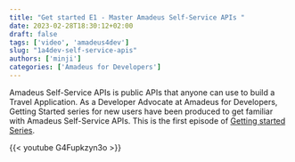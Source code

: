 ```yaml
---
title: "Get started E1 - Master Amadeus Self-Service APIs "
date: 2023-02-28T18:30:12+02:00
draft: false
tags: ['video', 'amadeus4dev'] 
slug: "1a4dev-self-service-apis"
authors: ['minji']
categories: ['Amadeus for Developers']
---
```

Amadeus Self-Service APIs is public APIs that anyone can use to build a Travel Application. As a Developer Advocate at Amadeus for Developers, Getting Started series for new users have been produced to get familiar with Amadeus Self-Service APIs. This is the first episode of [Getting started Series](https://youtube.com/playlist?list=PLBehidtj-OiqQ0sIHBPvwf-8GAjMTJehF).

{{< youtube G4Fupkzyn3o >}}